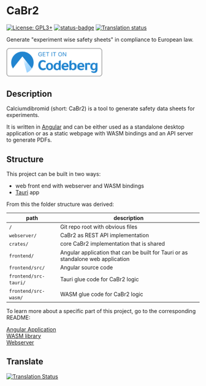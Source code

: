 # CaBr2

[![License: GPL3+](https://img.shields.io/badge/License-GPL3+-blue.svg?style=flat-square)](https://www.gnu.org/licenses/gpl-3.0.en.html)
[![status-badge](https://ci.codeberg.org/api/badges/Calciumdibromid/CaBr2/status.svg)](https://ci.codeberg.org/Calciumdibromid/CaBr2)
[![Translation status](https://translate.codeberg.org/widgets/cabr2/-/svg-badge.svg)](https://translate.codeberg.org/engage/cabr2/)

Generate "experiment wise safety sheets" in compliance to European law.

<a href="https://codeberg.org/Calciumdibromid/CaBr2"> <img src="assets/get-it-on-blue-on-white.svg" alt="Get It On Codeberg" width="250"/> <a/>

## Description

Calciumdibromid (short: CaBr2) is a tool to generate safety data sheets for experiments.

It is written in [Angular](https://angular.io/) and can be either used as a standalone
desktop application or as a static webpage with WASM bindings and an API server to
generate PDFs.

## Structure

This project can be built in two ways:

- web front end with webserver and WASM bindings
- [Tauri](https://tauri.studio/) app

From this the folder structure was derived:

| path                  | description                                                                      |
|-----------------------|----------------------------------------------------------------------------------|
| `/`                   | Git repo root with obvious files                                                 |
| `webserver/`          | CaBr2 as REST API implementation                                                 |
| `crates/`             | core CaBr2 implementation that is shared                                         |
| `frontend/`           | Angular application that can be built for Tauri or as standalone web application |
| `frontend/src/`       | Angular source code                                                              |
| `frontend/src-tauri/` | Tauri glue code for CaBr2 logic                                                  |
| `frontend/src-wasm/`  | WASM glue code for CaBr2 logic                                                   |

To learn more about a specific part of this project, go to the corresponding README:

[Angular Application](frontend)  
[WASM library](frontend/src-wasm)  
[Webserver](webserver)  

## Translate

[![Translation Status](https://translate.codeberg.org/widgets/cabr2/-/open-graph.png)](https://translate.codeberg.org/engage/cabr2/)
